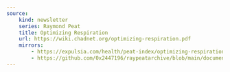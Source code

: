 ```yaml
---
source:
    kind: newsletter
    series: Raymond Peat
    title: Optimizing Respiration
    url: https://wiki.chadnet.org/optimizing-respiration.pdf
    mirrors:
        - https://expulsia.com/health/peat-index/optimizing-respiration.pdf
        - https://github.com/0x2447196/raypeatarchive/blob/main/documents/newsletters/optimizing-respiration.txt
---
```

